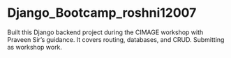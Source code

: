 # Django_Bootcamp_roshni12007
Built this Django backend project during the CIMAGE workshop with Praveen Sir’s guidance. It covers routing, databases, and CRUD. Submitting as workshop work.
